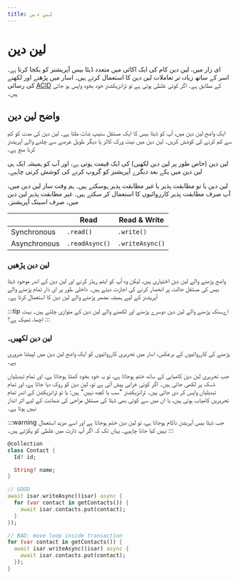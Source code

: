 ```yaml
---
title: لین دین
---
```


# لین دین

ای زار میں، لین دین کام کی ایک اکائی میں متعدد ڈیٹا بیس آپریشنز کو یکجا کرتا ہے۔ اسر کے ساتھ زیادہ تر تعاملات لین دین کا استعمال کرتے ہیں۔ اسار میں پڑھنے اور لکھنے کی رسائی [ACID](http://en.wikipedia.org/wiki/ACID) کے مطابق ہے۔ اگر کوئی غلطی ہوتی ہے تو ٹرانزیکشنز خود بخود واپس ہو جاتی ہیں۔

## واضح لین دین

ایک واضح لین دین میں، آپ کو ڈیٹا بیس کا ایک مستقل سنیپ شاٹ ملتا ہے۔ لین دین کی مدت کو کم سے کم کرنے کی کوشش کریں۔ لین دین میں نیٹ ورک کالز یا دیگر طویل عرصے سے چلنے والے آپریشنز کرنا منع ہے۔

لین دین (خاص طور پر لین دین لکھیں) کی ایک قیمت ہوتی ہے، اور آپ کو ہمیشہ ایک ہی لین دین میں یکے بعد دیگرے آپریشنز کو گروپ کرنے کی کوشش کرنی چاہیے۔

لین دین یا تو مطابقت پذیر یا غیر مطابقت پذیر ہوسکتے ہیں۔ ہم وقت ساز لین دین میں، آپ صرف مطابقت پذیر کارروائیوں کا استعمال کر سکتے ہیں۔ غیر مطابقت پذیر لین دین میں، صرف اسینک آپریشنز۔

|              | Read         | Read & Write       |
|--------------|--------------|--------------------|
| Synchronous  | `.read()` | `.write()`  |
| Asynchronous | `.readAsync()`     | `.writeAsync()`      |


### لین دین پڑھیں

واضح پڑھنے والے لین دین اختیاری ہیں، لیکن وہ آپ کو ایٹم ریڈز کرنے اور لین دین کے اندر موجود ڈیٹا بیس کی مستقل حالت پر انحصار کرنے کی اجازت دیتے ہیں۔ داخلی طور پر ای ذار تمام پڑھنے والے آپریشنز کے لیے ہمیشہ مضمر پڑھنے والے لین دین کا استعمال کرتا ہے۔

:::tip
اےسنک پڑھنے والے لین دین دوسرے پڑھنے اور لکھنے والے لین دین کے متوازی چلتے ہیں۔ بہت اچھا، ٹھیک ہے؟
:::

### لین دین لکھیں۔

پڑھنے کی کارروائیوں کے برعکس، اسار میں تحریری کارروائیوں کو ایک واضح لین دین میں لپیٹنا ضروری ہے۔

جب تحریری لین دین کامیابی کے ساتھ ختم ہوجاتا ہے، تو یہ خود بخود کمٹڈ ہوجاتا ہے، اور تمام تبدیلیاں ڈسک پر لکھی جاتی ہیں۔ اگر کوئی خرابی پیش آتی ہے تو، لین دین کو روک دیا جاتا ہے، اور تمام تبدیلیاں واپس کر دی جاتی ہیں۔ ٹرانزیکشنز "سب یا کچھ نہیں" ہیں: یا تو ٹرانزیکشن کے اندر تمام تحریریں کامیاب ہوتی ہیں، یا ان میں سے کوئی بھی ڈیٹا کی مستقل مزاجی کی ضمانت کے لیے اثر انداز نہیں ہوتا ہے۔

:::warning
جب ڈیٹا بیس آپریشن ناکام ہوجاتا ہے، تو لین دین ختم ہوجاتا ہے اور اسے مزید استعمال نہیں کیا جانا چاہیے۔ یہاں تک کہ اگر آپ ڈارٹ میں غلطی کو پکڑتے ہیں۔
:::

```dart
@collection
class Contact {
  Id? id;

  String? name;
}

// GOOD
await isar.writeAsync((isar) async {
  for (var contact in getContacts()) {
    await isar.contacts.put(contact);
  }
});

// BAD: move loop inside transaction
for (var contact in getContacts()) {
  await isar.writeAsync((isar) async {
    await isar.contacts.put(contact);
  });
}
```
